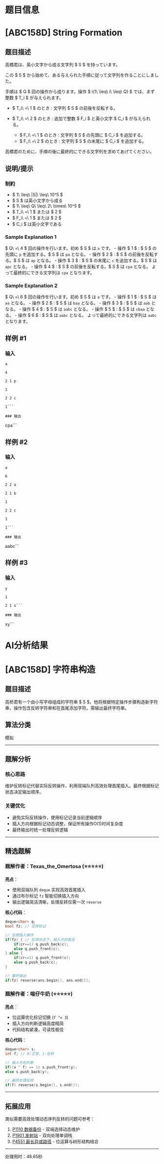 # 题目信息

# [ABC158D] String Formation

## 题目描述

[problemUrl]: https://atcoder.jp/contests/abc158/tasks/abc158_d

高橋君は、英小文字から成る文字列 $ S $ を持っています。

この $ S $ から始めて、ある与えられた手順に従って文字列を作ることにしました。

手順は $ Q $ 回の操作から成ります。操作 $ i(1\ \leq\ i\ \leq\ Q) $ では、まず整数 $ T_i $ が与えられます。

- $ T_i\ =\ 1 $ のとき : 文字列 $ S $ の前後を反転する。
- $ T_i\ =\ 2 $ のとき : 追加で整数 $ F_i $ と英小文字 $ C_i $ が与えられる。
  
  
  - $ F_i\ =\ 1 $ のとき : 文字列 $ S $ の先頭に $ C_i $ を追加する。
  - $ F_i\ =\ 2 $ のとき : 文字列 $ S $ の末尾に $ C_i $ を追加する。

高橋君のために、手順の後に最終的にできる文字列を求めてあげてください。

## 说明/提示

### 制約

- $ 1\ \leq\ |S|\ \leq\ 10^5 $
- $ S $ は英小文字から成る
- $ 1\ \leq\ Q\ \leq\ 2\ \times\ 10^5 $
- $ T_i\ =\ 1 $ または $ 2 $
- $ F_i\ =\ 1 $ または $ 2 $
- $ C_i $ は英小文字である

### Sample Explanation 1

$ Q\ =\ 4 $ 回の操作を行います。初め $ S $ は `a` です。 - 操作 $ 1 $ : $ S $ の先頭に `p` を追加する。$ S $ は `pa` となる。 - 操作 $ 2 $ : $ S $ の前後を反転する。$ S $ は `ap` となる。 - 操作 $ 3 $ : $ S $ の末尾に `c` を追加する。$ S $ は `apc` となる。 - 操作 $ 4 $ : $ S $ の前後を反転する。$ S $ は `cpa` となる。 よって最終的にできる文字列は `cpa` となります。

### Sample Explanation 2

$ Q\ =\ 6 $ 回の操作を行います。初め $ S $ は `a` です。 - 操作 $ 1 $ : $ S $ は `aa` となる。 - 操作 $ 2 $ : $ S $ は `baa` となる。 - 操作 $ 3 $ : $ S $ は `aab` となる。 - 操作 $ 4 $ : $ S $ は `aabc` となる。 - 操作 $ 5 $ : $ S $ は `cbaa` となる。 - 操作 $ 6 $ : $ S $ は `aabc` となる。 よって最終的にできる文字列は `aabc` となります。

## 样例 #1

### 输入

```
a

4

2 1 p

1

2 2 c

1```

### 输出

```
cpa```

## 样例 #2

### 输入

```
a

6

2 2 a

2 1 b

1

2 2 c

1

1```

### 输出

```
aabc```

## 样例 #3

### 输入

```
y

1

2 1 x```

### 输出

```
xy```

# AI分析结果



# [ABC158D] 字符串构造

## 题目描述

高桥君有一个由小写字母组成的字符串 $ S $。他将根据特定操作步骤构造新字符串，操作包含反转字符串和在首尾添加字符。需输出最终字符串。

## 算法分类
模拟

---

## 题解分析

### 核心思路
维护反转标记代替实际反转操作，利用双端队列高效处理首尾插入。最终根据标记状态决定输出顺序。

### 关键优化
- 避免实际反转操作，使用标记记录当前逻辑顺序
- 插入方向根据标记动态调整，保证所有操作O(1)时间复杂度
- 最终输出时统一处理反转逻辑

---

## 精选题解

### 题解作者：Texas_the_Omertosa (⭐⭐⭐⭐⭐)
**亮点**：  
- 使用双端队列 `deque` 实现高效首尾插入
- 通过布尔标记 `fz` 智能切换插入方向
- 输出逻辑简洁清晰，处理反转仅需一次 `reverse`

**核心代码**：
```cpp
deque<char> q;
bool fz; // 反转标记

// 处理插入操作
if(fz) { // 反转状态下，插入方向取反
    if(cr==1) q.push_back(c);
    else q.push_front(c);
} else {
    if(cr==1) q.push_front(c);
    else q.push_back(c);
}

// 最终输出
if(fz) reverse(ans.begin(), ans.end());
```

### 题解作者：喵仔牛奶 (⭐⭐⭐⭐⭐)
**亮点**：  
- 位运算优化标记切换 (`f ^= 3`)
- 插入方向判断逻辑高度精简
- 代码结构紧凑，可读性极佳

**核心代码**：
```cpp
deque<char> s;
int f; // 0:正常，1:反转

// 插入方向判断
if((x ^ f) == 1) s.push_front(y);
else s.push_back(y);

// 最终处理反转
if(f) reverse(s.begin(), s.end());
```

---

## 拓展应用
类似需要高效处理动态序列反转的问题可参考：
1. [P1110 数据备份](https://www.luogu.com.cn/problem/P1110) - 双端选择动态维护
2. [P1901 发射站](https://www.luogu.com.cn/problem/P1901) - 双向处理单调栈
3. [P4551 最长异或路径](https://www.luogu.com.cn/problem/P4551) - 位运算与树形结构结合

---
处理用时：48.65秒